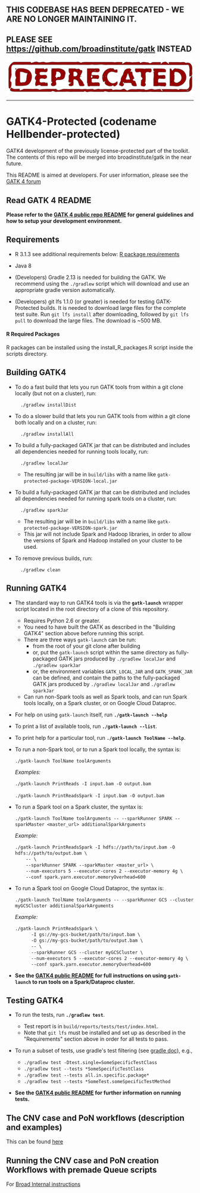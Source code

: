 ## THIS CODEBASE HAS BEEN DEPRECATED - WE ARE NO LONGER MAINTAINING IT. 
## PLEASE SEE https://github.com/broadinstitute/gatk INSTEAD

![DEPRECATION NOTICE](https://raw.githubusercontent.com/gilt/Cleanroom/master/Assets/deprecated-banner.png "Deprecation notice")

---------

GATK4-Protected (codename Hellbender-protected)
===============================================

GATK4 development of the previously license-protected part of the toolkit. The contents of this repo will be merged into broadinstitute/gatk in the near future.

This README is aimed at developers.  For user information, please see the [GATK 4 forum](http://gatkforums.broadinstitute.org/gatk/categories/gatk-4-alpha)

Read GATK 4 README
------------------------

**Please refer to the [GATK 4 public repo README](https://github.com/broadinstitute/hellbender/blob/master/README.md) for general guidelines and how to setup your development environment.**

Requirements
------------
* R 3.1.3 see additional requirements below: [R package requirements](#r-required-packages)

* Java 8

* (Developers) Gradle 2.13 is needed for building the GATK. We recommend using the `./gradlew` script which will
download and use an appropriate gradle version automatically.

* (Developers) git lfs 1.1.0 (or greater) is needed for testing GATK-Protected builds.  It is needed to download large files for the complete test suite. Run ``git lfs install`` after downloading, followed by ``git lfs pull`` to download the large files. The download is ~500 MB.

#### R Required Packages
R packages can be installed using the install_R_packages.R script inside the scripts directory.

## Building GATK4

* To do a fast build that lets you run GATK tools from within a git clone locally (but not on a cluster), run:
        
        ./gradlew installDist
        
* To do a slower build that lets you run GATK tools from within a git clone both locally and on a cluster, run:

        ./gradlew installAll
     
* To build a fully-packaged GATK jar that can be distributed and includes all dependencies needed for running tools locally, run:

        ./gradlew localJar
        
    * The resulting jar will be in `build/libs` with a name like `gatk-protected-package-VERSION-local.jar`
    
* To build a fully-packaged GATK jar that can be distributed and includes all dependencies needed for running spark tools on a cluster, run:

        ./gradlew sparkJar
        
    * The resulting jar will be in `build/libs` with a name like `gatk-protected-package-VERSION-spark.jar`
    * This jar will not include Spark and Hadoop libraries, in order to allow the versions of Spark and Hadoop installed on your cluster to be used.

* To remove previous builds, run: 

        ./gradlew clean
        
## Running GATK4

* The standard way to run GATK4 tools is via the **`gatk-launch`** wrapper script located in the root directory of a clone of this repository.
    * Requires Python 2.6 or greater.
    * You need to have built the GATK as described in the "Building GATK4" section above before running this script.
    * There are three ways `gatk-launch` can be run:
        * from the root of your git clone after building
        * or, put the `gatk-launch` script within the same directory as fully-packaged GATK jars produced by `./gradlew localJar` and `./gradlew sparkJar`
        * or, the environment variables `GATK_LOCAL_JAR` and `GATK_SPARK_JAR` can be defined, and contain the paths to the fully-packaged GATK jars produced by `./gradlew localJar` and `./gradlew sparkJar` 
    * Can run non-Spark tools as well as Spark tools, and can run Spark tools locally, on a Spark cluster, or on Google Cloud Dataproc.

* For help on using `gatk-launch` itself, run **`./gatk-launch --help`**

* To print a list of available tools, run **`./gatk-launch --list`**.

* To print help for a particular tool, run **`./gatk-launch ToolName --help`**.

* To run a non-Spark tool, or to run a Spark tool locally, the syntax is:
    ```
    ./gatk-launch ToolName toolArguments
    ```
    *Examples:*
    ```
    ./gatk-launch PrintReads -I input.bam -O output.bam

    ./gatk-launch PrintReadsSpark -I input.bam -O output.bam
    ```

* To run a Spark tool on a Spark cluster, the syntax is:
    ```
    ./gatk-launch ToolName toolArguments -- --sparkRunner SPARK --sparkMaster <master_url> additionalSparkArguments
    ```
    *Example:*
    ```
    ./gatk-launch PrintReadsSpark -I hdfs://path/to/input.bam -O hdfs://path/to/output.bam \
        -- \
        --sparkRunner SPARK --sparkMaster <master_url> \
        --num-executors 5 --executor-cores 2 --executor-memory 4g \
        --conf spark.yarn.executor.memoryOverhead=600
    ```

* To run a Spark tool on Google Cloud Dataproc, the syntax is:
    ```
    ./gatk-launch ToolName toolArguments -- --sparkRunner GCS --cluster myGCSCluster additionalSparkArguments
    ```
    *Example:*
    ```
    ./gatk-launch PrintReadsSpark \
          -I gs://my-gcs-bucket/path/to/input.bam \
          -O gs://my-gcs-bucket/path/to/output.bam \
          -- \
          --sparkRunner GCS --cluster myGCSCluster \
          --num-executors 5 --executor-cores 2 --executor-memory 4g \
          --conf spark.yarn.executor.memoryOverhead=600
    ```
    
* **See the [GATK4 public README](https://github.com/broadinstitute/hellbender/blob/master/README.md) for full instructions on using `gatk-launch` to run tools on a Spark/Dataproc cluster.**

## Testing GATK4

* To run the tests, run **`./gradlew test`**.
    * Test report is in `build/reports/tests/test/index.html`. 
    * Note that `git lfs` must be installed and set up as described in the "Requirements" section above
      in order for all tests to pass.

* To run a subset of tests, use gradle's test filtering (see [gradle doc](https://docs.gradle.org/current/userguide/java_plugin.html)), e.g.,
    * `./gradlew test -Dtest.single=SomeSpecificTestClass`
    * `./gradlew test --tests *SomeSpecificTestClass`
    * `./gradlew test --tests all.in.specific.package*`
    * `./gradlew test --tests *SomeTest.someSpecificTestMethod`

* **See the [GATK4 public README](https://github.com/broadinstitute/hellbender/blob/master/README.md) for further information on running tests.**

The CNV case and PoN workflows (description and examples)
---------------------------------------------------------

This can be found [here](http://gatkforums.broadinstitute.org/gatk/discussion/6791/description-and-examples-of-the-steps-in-the-cnv-case-and-cnv-pon-creation-workflows)


Running the CNV case and PoN creation Workflows with premade Queue scripts
--------------------------------------------------------------------------

For [Broad Internal instructions](http://gatkforums.broadinstitute.org/gatk/discussion/6786/howto-run-gatk-cnv-using-premade-queue-scripts-broad-internal)

